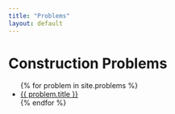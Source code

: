 ```yaml
---
title: "Problems"
layout: default
---
```


# Construction Problems

<ul>
  {% for problem in site.problems %}
    <li><a href="{{ site.baseurl }}{{ problem.url }}">{{ problem.title }}</a></li>
  {% endfor %}
</ul>
